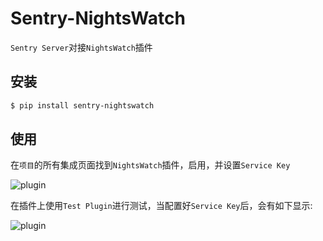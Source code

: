 # Sentry-NightsWatch

`Sentry Server`对接`NightsWatch`插件

## 安装

```bash
$ pip install sentry-nightswatch
```

## 使用

在`项目`的所有集成页面找到`NightsWatch`插件，启用，并设置`Service Key`

![plugin](https://gitlab.lixinio.com/sre/sentry-nightswatch/raw/master/docs/images/options.png)

在插件上使用`Test Plugin`进行测试，当配置好`Service Key`后，会有如下显示:

![plugin](https://gitlab.lixinio.com/sre/sentry-nightswatch/raw/master/docs/images/test.png)
